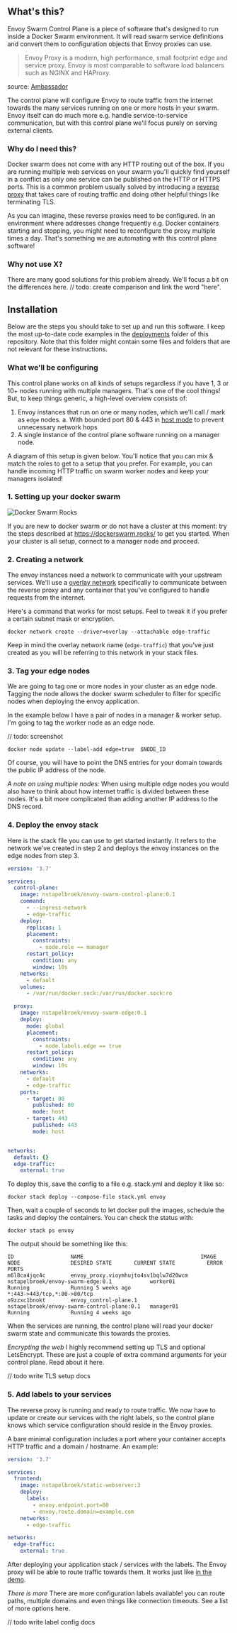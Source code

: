 ## What's this?
Envoy Swarm Control Plane is a piece of software that's designed to run inside a Docker Swarm environment.
It will read swarm service definitions and convert them to configuration objects that Envoy proxies can use.

> Envoy Proxy is a modern, high performance, small footprint edge and service proxy. Envoy is most comparable to software load balancers such as NGINX and HAProxy.

source: [Ambassador](https://www.getambassador.io/learn/kubernetes-glossary/envoy-proxy/#what-is-envoy-proxy)

The control plane will configure Envoy to route traffic from the internet towards the many services running on one or more hosts in your swarm. Envoy itself can do much more e.g. handle service-to-service communication,  but with this control plane we'll focus purely on serving external clients.

### Why do I need this?
Docker swarm does not come with any HTTP routing out of the box. If you are running multiple web services on your swarm you'll quickly find yourself in a conflict as only one service can be published on the HTTP or HTTPS ports. This is a common problem usually solved by introducing a [reverse proxy](https://www.cloudflare.com/learning/cdn/glossary/reverse-proxy/) that takes care of routing traffic and doing other helpful things like terminating TLS.

As you can imagine, these reverse proxies need to be configured. In an environment where addresses change frequently e.g. Docker containers starting and stopping, you might need to reconfigure the proxy multiple times a day. That's something we are automating with this control plane software!

### Why not use X?
There are many good solutions for this problem already. We'll focus a bit on the differences here.
// todo: create comparison and link the word "here".

## Installation
Below are the steps you should take to set up and run this software. I keep the most up-to-date code examples in the
[deployments](https://github.com/nstapelbroek/envoy-swarm-control-plane/tree/master/deployments) folder of this repository.
Note that this folder might contain some files and folders that are not relevant for these instructions.

### What we'll be configuring
This control plane works on all kinds of setups regardless if you have 1, 3 or 10+ nodes running with multiple managers. That's one of the cool things! 
But, to keep things generic, a high-level overview consists of:

1. Envoy instances that run on one or many nodes, which we'll call / mark as `edge` nodes.
   a. With bounded port 80 & 443 in [host mode](https://docs.docker.com/network/host/) to prevent unnecessary network hops
1. A single instance of the control plane software running on a manager node.

A diagram of this setup is given below. You'll notice that you can mix & match the roles to get to a setup that you prefer. For example, you can handle incoming HTTP traffic on swarm worker nodes and keep your managers isolated!

### 1. Setting up your docker swarm
![Docker Swarm Rocks](https://dockerswarm.rocks/img/logo-light-blue-vectors.svg)

If you are new to docker swarm or do not have a cluster at this moment: try the steps described at https://dockerswarm.rocks/ to get you started. When your cluster is all setup, connect to a manager node and proceed.

### 2. Creating a network

The envoy instances need a network to communicate with your upstream services. We'll use a [overlay network](https://docs.docker.com/network/overlay/)
specifically to communicate between the reverse proxy and any container that you've configured to handle requests from the internet.

Here's a command that works for most setups. Feel to tweak it if you prefer a certain subnet mask or encryption.

```
docker network create --driver=overlay --attachable edge-traffic
```

Keep in mind the overlay network name (`edge-traffic`) that you've just created as you will be referring to this network in your stack files.

### 3. Tag your edge nodes

We are going to tag one or more nodes in your cluster as an edge node. Tagging the node allows the docker swarm scheduler to filter for specific nodes when deploying the envoy application.

In the example below I have a pair of nodes in a manager & worker setup. I'm going to tag the worker node as an edge node.

// todo: screenshot

```
docker node update --label-add edge=true  $NODE_ID
```

Of course, you will have to point the DNS entries for your domain towards the public IP address of the node.

*A note on using multiple nodes:*
When using multiple edge nodes you would also have to think about how internet traffic is divided between these nodes. It's a bit more complicated than adding another IP address to the DNS record.


### 4. Deploy the envoy stack

Here is the stack file you can use to get started instantly. It refers to the network we've created in step 2 and deploys
the envoy instances on the edge nodes from step 3. 

```yaml
version: '3.7'

services:
  control-plane:
    image: nstapelbroek/envoy-swarm-control-plane:0.1
    command:
      - --ingress-network
      - edge-traffic
    deploy:
      replicas: 1
      placement:
        constraints:
          - node.role == manager
      restart_policy:
        condition: any
        window: 10s
    networks:
      - default
    volumes:
      - /var/run/docker.sock:/var/run/docker.sock:ro

  proxy:
    image: nstapelbroek/envoy-swarm-edge:0.1
    deploy:
      mode: global
      placement:
        constraints:
          - node.labels.edge == true
      restart_policy:
        condition: any
        window: 10s
    networks:
      - default
      - edge-traffic
    ports:
      - target: 80
        published: 80
        mode: host
      - target: 443
        published: 443
        mode: host


networks:
  default: {}
  edge-traffic:
    external: true
```

To deploy this, save the config to a file e.g. stack.yml and deploy it like so:
```
docker stack deploy --compose-file stack.yml envoy
```

Then, wait a couple of seconds to let docker pull the images, schedule the tasks and deploy the containers.
You can check the status with: 
```
docker stack ps envoy
```

The output should be something like this: 
```
ID                  NAME                                     IMAGE                                        NODE                DESIRED STATE       CURRENT STATE          ERROR                         PORTS
m6l8ca4jqc4c        envoy_proxy.vioymhujto4sv1bqlw7d20wcm    nstapelbroek/envoy-swarm-edge:0.1            worker01            Running             Running 5 weeks ago                                  *:443->443/tcp,*:80->80/tcp   
o9zzxc1bnokt        envoy_control-plane.1                    nstapelbroek/envoy-swarm-control-plane:0.1   manager01           Running             Running 4 weeks ago                                  
```

When the services are running, the control plane will read your docker swarm state and communicate this towards the proxies.

*Encrypting the web*
I highly recommend setting up TLS and optional LetsEncrypt. These are just a couple of extra command arguments for your control plane. 
Read about it here.

// todo write TLS setup docs

### 5. Add labels to your services

The reverse proxy is running and ready to route traffic. We now have to update or create our services with the right
labels, so the control plane knows which service configuration should reside in the Envoy proxies. 

A bare minimal configuration includes a port where your container accepts HTTP traffic and a domain / hostname.
An example: 

```yaml
version: '3.7'

services:
  frontend:
    image: nstapelbroek/static-webserver:3
    deploy:
      labels:
        - envoy.endpoint.port=80 
        - envoy.route.domain=example.com
    networks:
      - edge-traffic

networks:
  edge-traffic:
    external: true
```

After deploying your application stack / services with the labels. The Envoy proxy will be able to route traffic towards
them. It works just like [in the demo](https://asciinema.org/a/LEu3l3sLfIVVA6GomAh5cn0Mo).


*There is more*
There are more configuration labels available! you can route paths, multiple domains and even things like connection 
timeouts. See a list of more options here.

// todo write label config docs

